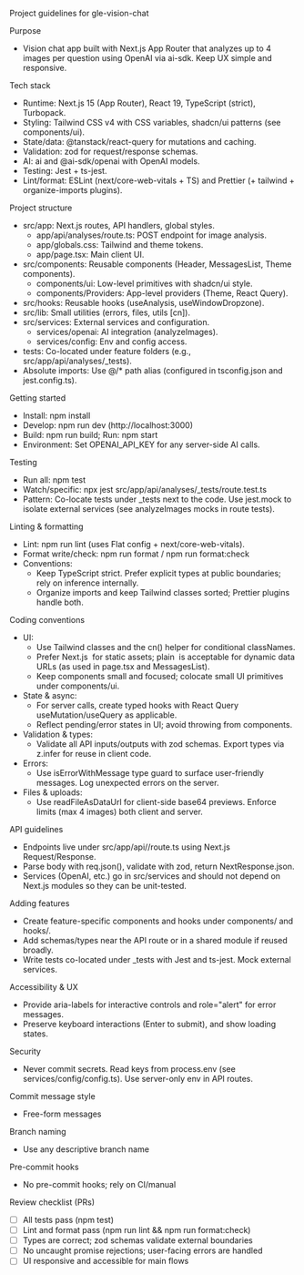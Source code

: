 Project guidelines for gle-vision-chat

Purpose

- Vision chat app built with Next.js App Router that analyzes up to 4 images per question using OpenAI via ai-sdk. Keep UX simple and responsive.

Tech stack

- Runtime: Next.js 15 (App Router), React 19, TypeScript (strict), Turbopack.
- Styling: Tailwind CSS v4 with CSS variables, shadcn/ui patterns (see components/ui).
- State/data: @tanstack/react-query for mutations and caching.
- Validation: zod for request/response schemas.
- AI: ai and @ai-sdk/openai with OpenAI models.
- Testing: Jest + ts-jest.
- Lint/format: ESLint (next/core-web-vitals + TS) and Prettier (+ tailwind + organize-imports plugins).

Project structure

- src/app: Next.js routes, API handlers, global styles.
  - app/api/analyses/route.ts: POST endpoint for image analysis.
  - app/globals.css: Tailwind and theme tokens.
  - app/page.tsx: Main client UI.
- src/components: Reusable components (Header, MessagesList, Theme components).
  - components/ui: Low-level primitives with shadcn/ui style.
  - components/Providers: App-level providers (Theme, React Query).
- src/hooks: Reusable hooks (useAnalysis, useWindowDropzone).
- src/lib: Small utilities (errors, files, utils [cn]).
- src/services: External services and configuration.
  - services/openai: AI integration (analyzeImages).
  - services/config: Env and config access.
- tests: Co-located under feature folders (e.g., src/app/api/analyses/\_tests).
- Absolute imports: Use @/\* path alias (configured in tsconfig.json and jest.config.ts).

Getting started

- Install: npm install
- Develop: npm run dev (http://localhost:3000)
- Build: npm run build; Run: npm start
- Environment: Set OPENAI_API_KEY for any server-side AI calls.

Testing

- Run all: npm test
- Watch/specific: npx jest src/app/api/analyses/\_tests/route.test.ts
- Pattern: Co-locate tests under \_tests next to the code. Use jest.mock to isolate external services (see analyzeImages mocks in route tests).

Linting & formatting

- Lint: npm run lint (uses Flat config + next/core-web-vitals).
- Format write/check: npm run format / npm run format:check
- Conventions:
  - Keep TypeScript strict. Prefer explicit types at public boundaries; rely on inference internally.
  - Organize imports and keep Tailwind classes sorted; Prettier plugins handle both.

Coding conventions

- UI:
  - Use Tailwind classes and the cn() helper for conditional classNames.
  - Prefer Next.js <Image> for static assets; plain <img> is acceptable for dynamic data URLs (as used in page.tsx and MessagesList).
  - Keep components small and focused; colocate small UI primitives under components/ui.
- State & async:
  - For server calls, create typed hooks with React Query useMutation/useQuery as applicable.
  - Reflect pending/error states in UI; avoid throwing from components.
- Validation & types:
  - Validate all API inputs/outputs with zod schemas. Export types via z.infer for reuse in client code.
- Errors:
  - Use isErrorWithMessage type guard to surface user-friendly messages. Log unexpected errors on the server.
- Files & uploads:
  - Use readFileAsDataUrl for client-side base64 previews. Enforce limits (max 4 images) both client and server.

API guidelines

- Endpoints live under src/app/api/<name>/route.ts using Next.js Request/Response.
- Parse body with req.json(), validate with zod, return NextResponse.json.
- Services (OpenAI, etc.) go in src/services and should not depend on Next.js modules so they can be unit-tested.

Adding features

- Create feature-specific components and hooks under components/ and hooks/.
- Add schemas/types near the API route or in a shared module if reused broadly.
- Write tests co-located under \_tests with Jest and ts-jest. Mock external services.

Accessibility & UX

- Provide aria-labels for interactive controls and role="alert" for error messages.
- Preserve keyboard interactions (Enter to submit), and show loading states.

Security

- Never commit secrets. Read keys from process.env (see services/config/config.ts). Use server-only env in API routes.

Commit message style

- Free-form messages

Branch naming

- Use any descriptive branch name

Pre-commit hooks

- No pre-commit hooks; rely on CI/manual

Review checklist (PRs)

- [ ] All tests pass (npm test)
- [ ] Lint and format pass (npm run lint && npm run format:check)
- [ ] Types are correct; zod schemas validate external boundaries
- [ ] No uncaught promise rejections; user-facing errors are handled
- [ ] UI responsive and accessible for main flows
